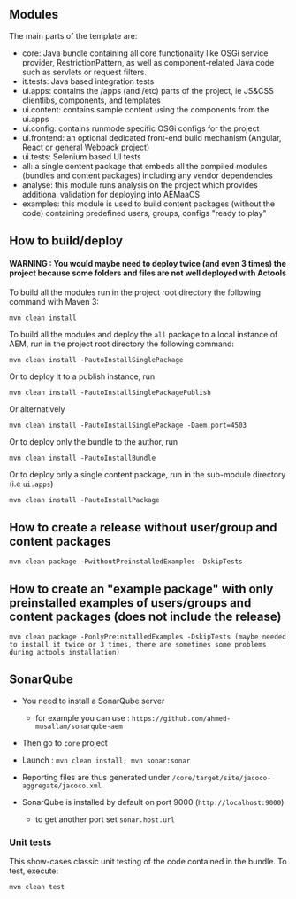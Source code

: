 ## Modules

The main parts of the template are:

* core: Java bundle containing all core functionality like OSGi service provider, RestrictionPattern, as well as component-related Java code such as servlets or request filters.
* it.tests: Java based integration tests
* ui.apps: contains the /apps (and /etc) parts of the project, ie JS&CSS clientlibs, components, and templates
* ui.content: contains sample content using the components from the ui.apps
* ui.config: contains runmode specific OSGi configs for the project
* ui.frontend: an optional dedicated front-end build mechanism (Angular, React or general Webpack project)
* ui.tests: Selenium based UI tests
* all: a single content package that embeds all the compiled modules (bundles and content packages) including any vendor dependencies
* analyse: this module runs analysis on the project which provides additional validation for deploying into AEMaaCS
* examples: this module is used to build content packages (without the code) containing predefined users, groups, configs "ready to play"


## How to build/deploy

#### WARNING : You would maybe need to deploy twice (and even 3 times) the project because some folders and files are not well deployed with Actools


To build all the modules run in the project root directory the following command with Maven 3:

    mvn clean install

To build all the modules and deploy the `all` package to a local instance of AEM, run in the project root directory the following command:

    mvn clean install -PautoInstallSinglePackage

Or to deploy it to a publish instance, run

    mvn clean install -PautoInstallSinglePackagePublish

Or alternatively

    mvn clean install -PautoInstallSinglePackage -Daem.port=4503

Or to deploy only the bundle to the author, run

    mvn clean install -PautoInstallBundle

Or to deploy only a single content package, run in the sub-module directory (i.e `ui.apps`)

    mvn clean install -PautoInstallPackage

## How to create a release without user/group and content packages

    mvn clean package -PwithoutPreinstalledExamples -DskipTests

## How to create an "example package" with only preinstalled examples of users/groups and content packages (does not include the release)
    
    mvn clean package -PonlyPreinstalledExamples -DskipTests (maybe needed to install it twice or 3 times, there are sometimes some problems during actools installation)


## SonarQube
- You need to install a SonarQube server
    - for example you can use : ```https://github.com/ahmed-musallam/sonarqube-aem```

- Then go to ```core``` project

- Launch : ```mvn clean install; mvn sonar:sonar```

- Reporting files are thus generated under ```/core/target/site/jacoco-aggregate/jacoco.xml```

- SonarQube is installed by default on port 9000  (```http://localhost:9000```)
    - to get another port set ```sonar.host.url```

### Unit tests

This show-cases classic unit testing of the code contained in the bundle. To
test, execute:

    mvn clean test